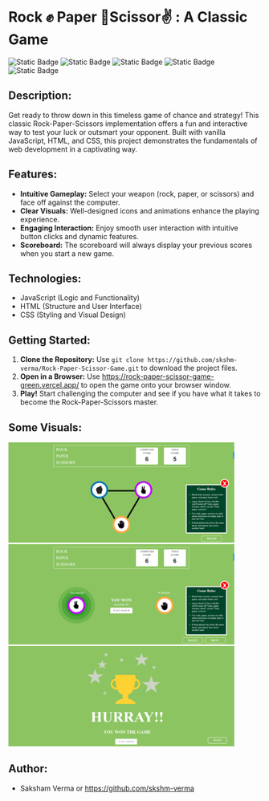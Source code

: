 # Rock ✊ Paper   🤚Scissor✌️ : A Classic Game

![Static Badge](https://img.shields.io/badge/Javascript-%2377AB59?logo=Javascript&labelColor=black)  ![Static Badge](https://img.shields.io/badge/HTML5-%23f06529?style=flat-square&logo=HTML5&logoColor=%23e34c26&labelColor=black) ![Static Badge](https://img.shields.io/badge/CSS3-%232965f1?style=flat-square&logo=CSS3&logoColor=%23264de4&labelColor=black) ![Static Badge](https://img.shields.io/badge/Visual_Studio_Code-%230078d7?style=flat-square&logo=VISUALSTUDIOCODE&logoColor=%230078d7&labelColor=black) ![Static Badge](https://img.shields.io/badge/Vercel-%23B5C0D0?style=flat-square&logo=VERCEL&logoColor=white&labelColor=black)

## Description:

Get ready to throw down in this timeless game of chance and strategy! This classic Rock-Paper-Scissors implementation offers a fun and interactive way to test your luck or outsmart your opponent. Built with vanilla JavaScript, HTML, and CSS, this project demonstrates the fundamentals of web development in a captivating way.

## Features:

- **Intuitive Gameplay:** Select your weapon (rock, paper, or scissors) and face off against the computer.
- **Clear Visuals:** Well-designed icons and animations enhance the playing experience.
- **Engaging Interaction:** Enjoy smooth user interaction with intuitive button clicks and dynamic features.
- **Scoreboard:** The scoreboard will always display your previous scores when you start a new game.

## Technologies:

- JavaScript (Logic and Functionality)
- HTML (Structure and User Interface)
- CSS (Styling and Visual Design)

## Getting Started:

1. **Clone the Repository:** Use `git clone https://github.com/skshm-verma/Rock-Paper-Scissor-Game.git` to download the project files.
2. **Open in a Browser:**  Use https://rock-paper-scissor-game-green.vercel.app/ to open the game onto your browser window.
3. **Play!** Start challenging the computer and see if you have what it takes to become the Rock-Paper-Scissors master.

## Some Visuals:
<img src="/images/visual1.png" alt="game visual" width="450" height="200"/><img src="/images/visual2.png" alt="game visual" width="450" height="200"/><img src="/images/visual3.png" alt="game visual" width="450" height="200"/>

## Author:

- Saksham Verma or https://github.com/skshm-verma

